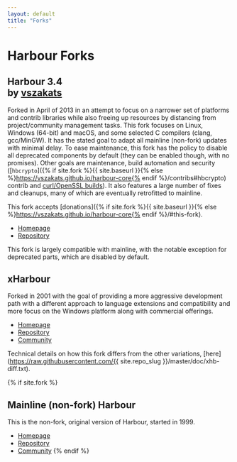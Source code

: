 ```yaml
---
layout: default
title: "Forks"
---
```

<div markdown="1" class="components">

# Harbour Forks

## Harbour 3.4<br><span class="smaller">by [vszakats](https://github.com/vszakats)</span>

Forked in April of 2013 in an attempt to focus on a narrower set of platforms
and contrib libraries while also freeing up resources by distancing from
project/community management tasks. This fork focuses on Linux, Windows (64-bit)
and macOS, and some selected C compilers (clang, gcc/MinGW). It has the stated
goal to adapt all mainline (non-fork) updates with minimal delay. To ease
maintenance, this fork has the policy to disable all deprecated components by
default (they can be enabled though, with no promises). Other goals are
maintenance, build automation and security
([`hbcrypto`]({% if site.fork %}{{ site.baseurl }}{% else %}https://vszakats.github.io/harbour-core{% endif %}/contribs#hbcrypto)
contrib and [curl/OpenSSL builds](https://github.com/vszakats/harbour-deps)).
It also features a large number of fixes and cleanups, many of which are
eventually retrofitted to mainline.

This fork accepts
[donations]({% if site.fork %}{{ site.baseurl }}{% else %}https://vszakats.github.io/harbour-core{% endif %}/#this-fork).

* [Homepage](https://vszakats.github.io/harbour-core/)
* [Repository](https://github.com/vszakats/harbour-core)

This fork is largely compatible with mainline, with the notable exception
for deprecated parts, which are disabled by default.

## xHarbour

Forked in 2001 with the goal of providing a more aggressive development path
with a different approach to language extensions and compatibility and more
focus on the Windows platform along with commercial offerings.

* [Homepage](http://xharbour.org/)
* [Repository](https://sourceforge.net/projects/xharbour/)
* [Community](https://groups.google.com/forum/#!forum/comp.lang.xharbour)

Technical details on how this fork differs from the other variations,
[here](https://raw.githubusercontent.com/{{ site.repo_slug }}/master/doc/xhb-diff.txt).

{% if site.fork %}
## Mainline (non-fork) Harbour

This is the non-fork, original version of Harbour, started in 1999.

* [Homepage](https://harbour.github.io/)
* [Repository](https://github.com/harbour/core)
* [Community](https://groups.google.com/group/harbour-users/)
{% endif %}

</div>
